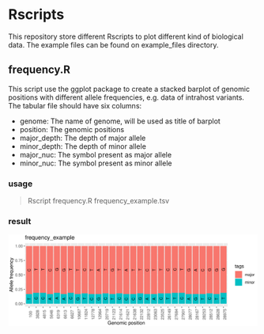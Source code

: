 # Rscripts

This repository store different Rscripts to plot different kind of biological data. The example files can be found on example_files directory.

## frequency.R

This script use the ggplot package to create a stacked barplot of genomic positions with different allele frequencies, e.g. data of intrahost variants. The tabular file should have six columns:

- genome: The name of genome, will be used as title of barplot
- position: The genomic positions
- major_depth: The depth of major allele
- minor_depth: The depth of minor allele
- major_nuc: The symbol present as major allele
- minor_nuc: The symbol present as minor allele

### usage

> Rscript frequency.R frequency_example.tsv

### result

![](example_figures/frequency_example.png)